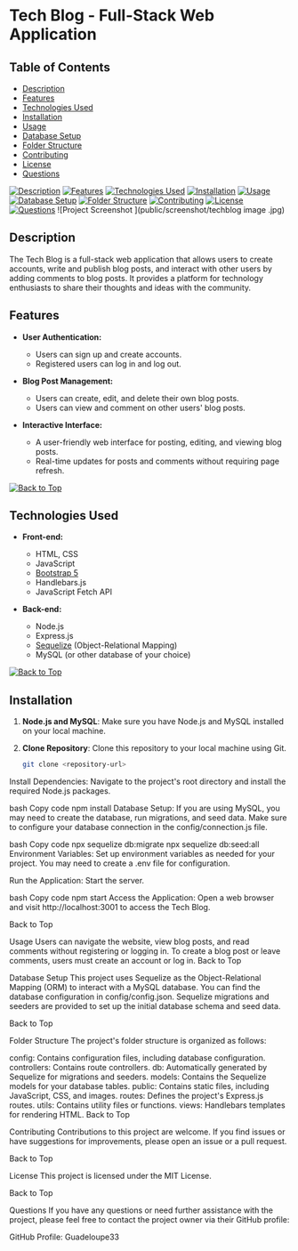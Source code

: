 # Tech Blog - Full-Stack Web Application

## Table of Contents

- [Description](#description)
- [Features](#features)
- [Technologies Used](#technologies-used)
- [Installation](#installation)
- [Usage](#usage)
- [Database Setup](#database-setup)
- [Folder Structure](#folder-structure)
- [Contributing](#contributing)
- [License](#license)
- [Questions](#questions)

[![Description](#description)](#description)
[![Features](#features)](#features)
[![Technologies Used](#technologies-used)](#technologies-used)
[![Installation](#installation)](#installation)
[![Usage](#usage)](#usage)
[![Database Setup](#database-setup)](#database-setup)
[![Folder Structure](#folder-structure)](#folder-structure)
[![Contributing](#contributing)](#contributing)
[![License](#license)](#license)
[![Questions](#questions)](#questions)
![Project Screenshot ](public/screenshot/techblog image .jpg)

## Description

The Tech Blog is a full-stack web application that allows users to create accounts, write and publish blog posts, and interact with other users by adding comments to blog posts. It provides a platform for technology enthusiasts to share their thoughts and ideas with the community.

## Features

- **User Authentication:**
  - Users can sign up and create accounts.
  - Registered users can log in and log out.

- **Blog Post Management:**
  - Users can create, edit, and delete their own blog posts.
  - Users can view and comment on other users' blog posts.

- **Interactive Interface:**
  - A user-friendly web interface for posting, editing, and viewing blog posts.
  - Real-time updates for posts and comments without requiring page refresh.

[![Back to Top](#table-of-contents)](#table-of-contents)

## Technologies Used

- **Front-end:**
  - HTML, CSS
  - JavaScript
  - [Bootstrap 5](https://getbootstrap.com/docs/5.0/getting-started/introduction/)
  - Handlebars.js
  - JavaScript Fetch API

- **Back-end:**
  - Node.js
  - Express.js
  - [Sequelize](https://sequelize.org/) (Object-Relational Mapping)
  - MySQL (or other database of your choice)

[![Back to Top](#table-of-contents)](#table-of-contents)

## Installation

1. **Node.js and MySQL**: Make sure you have Node.js and MySQL installed on your local machine.

2. **Clone Repository**: Clone this repository to your local machine using Git.

   ```bash
   git clone <repository-url>

Install Dependencies: Navigate to the project's root directory and install the required Node.js packages.

bash
Copy code
npm install
Database Setup: If you are using MySQL, you may need to create the database, run migrations, and seed data. Make sure to configure your database connection in the config/connection.js file.

bash
Copy code
npx sequelize db:migrate
npx sequelize db:seed:all
Environment Variables: Set up environment variables as needed for your project. You may need to create a .env file for configuration.

Run the Application: Start the server.

bash
Copy code
npm start
Access the Application: Open a web browser and visit http://localhost:3001 to access the Tech Blog.

Back to Top

Usage
Users can navigate the website, view blog posts, and read comments without registering or logging in.
To create a blog post or leave comments, users must create an account or log in.
Back to Top

Database Setup
This project uses Sequelize as the Object-Relational Mapping (ORM) to interact with a MySQL database. You can find the database configuration in config/config.json. Sequelize migrations and seeders are provided to set up the initial database schema and seed data.

Back to Top

Folder Structure
The project's folder structure is organized as follows:

config: Contains configuration files, including database configuration.
controllers: Contains route controllers.
db: Automatically generated by Sequelize for migrations and seeders.
models: Contains the Sequelize models for your database tables.
public: Contains static files, including JavaScript, CSS, and images.
routes: Defines the project's Express.js routes.
utils: Contains utility files or functions.
views: Handlebars templates for rendering HTML.
Back to Top

Contributing
Contributions to this project are welcome. If you find issues or have suggestions for improvements, please open an issue or a pull request.

Back to Top

License
This project is licensed under the MIT License.

Back to Top

Questions
If you have any questions or need further assistance with the project, please feel free to contact the project owner via their GitHub profile:

GitHub Profile: Guadeloupe33